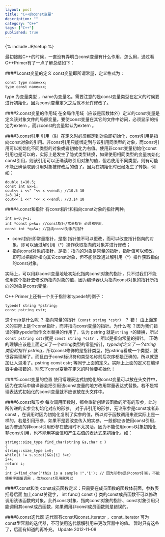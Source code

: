 ```yaml
---
layout: post
title: "C++的const变量"
description: ""
category: "C++"
tags: ["C++"]
published: true
---
```

{% include JB/setup %}





最初接触C++的时候，一直没有弄明白const变量有什么作用，怎么用，通过看C++Primer有了一点了解总结如下：

 
####1.const变量的定义
const变量即所谓常量，定义格式为：

    const type name=xx; 
    type const name=xx;
type 为变量类型 ，name为变量名。需要注意的是const变量类型在定义的时候要进行初始化，因为const变量定义之后就不允许修改了。

####2.const变量的作用域
在全局作用域（应该是函数体外）定义的const变量是定义该对象文件的局部变量，要使const变量在其它的文件中访问，必须显示的指定为extern ，而非const的变量默认为extern 。

####3.const引用
引用（&）在定义时必须绑定到对象即初始化，const引用是指向const对象的引用。非const引用只能绑定到与该引用同类型的对象，而const引用可以初始化不同类型的对象或者初始化为右值。使用非const变量初始化const引用也是可以的，实际上是发生了隐式类型转换，如果使用相同类型的变量初始化const引用，则该引用可以正确读取引用对象的值，但若使用不同类型，则有可能不能正确读取到引用对象被修改后的值了。因为在初始化时已经发生了转换，例如：

    double i=10.5;
    const int &x=i;
    cout<< i <<" "<< x <<endl; //10.5 10
    i=3.14;
    cout<< i <<" "<< x <<endl; //3.14 10
    
####4.const和指针
有const指针和指向const对象的指针两种。

    int w=0,y=1;
    int *const p=&w; //const指针/常量指针 必须初始化
    const int *q=&w; //指向const对象的指针
    
 -  const指针即常量指针，是指 指针值不可以更改，而可以改变指针指向的对象，即可以通过解引用（*）操作获取指向的对象并进行修改；
 -  指向const对象的指针，是指：指向的对象是常量的指针，指针值可以修改，即可以把指针指向其它const对象，但不能修改通过解引用（*）操作获取指向的const对象。

实际上，可以用非const变量地址初始化指向const对象的指针，只不过我们不能使用这个指针去修改所指向对象的值，因为编译器认为指向const对象的指针所指向的对象是const变量。

C++ Primer上还有一个关于指针和typedef的例子：

    typedef string *pstring;
    const pstring cstr;

这个cstr是什么呢 ？ 指向常量的指针（`const string *cstr`） ？ 错！ 由上面定义的实际上是个const指针，而非指向const变量的指针。为什么呢 ？因为我们错误的把typedef当作文本替换的作用了，认为 pstring 就是`string *`的替换，所以`const pstring cstr`就是 `const string *cstr `，所以是指向常量的指针。
正确的理解应该是上面定义了一个string类型的常量指针，*typedef定义了一个string类型的指针 pstring*，所以const修饰的是指针类型，把pstring看成一个类型，就很容易理解了。而且由于const标识符和类型名称前后次序都是正确的，所以就更加让人混淆了。pstring const cstr; 等同于上面的定义。实际上上面的定义在编译器中会报错的，别忘了const变量在定义的时候要初始化！

####5.const变量的位置
使用常理表达式初始化的const变量可以放在头文件中，因为在实际中编译器会把引用该const变量的地方改用常量表达式替换。若不是常理表达式初始化的const变量就不应该放在头文件中。

####6.const和形参
每次调用函数时，都会重新创建该函数的所有的形参，此时所传递的实参会初始化对应的形参。
对于非引用的形参，无论形参是const或者非const ，在调用时因为初始化复制了实参的值，所以对于函数调用来说实际上是一样的。若是引用形参，如果不是要改变传入的实参，一般都应该使用const引用，因为普通的非const引用形参在使用时不太灵活，因为不能使用const对象初始化非const引用，也不能用字面值和产生右值的表达式来初始化。如：

    string::size_type find_char(string &s,char c )
    {
    string::size_type i=0;
    while(i != s.size()&&s[i] !=c)
    i++;
    return i;
    }
    int i=find_char("this is a sample !",'i'); // 因为形参s是非const引用，不能使用字面值调用 ，改为const引用就可以
    
####7.const和类
const成员函数定义：只需要在成员函数的函数体前面，参数表括号后面 加上const关键字， int func() const {}
类的const成员函数不可以修改调用该该函数的对象。此外const对象、指向const对象的指针、const对象引用只能调用其const成员函数，如果调用非const成员函数则是错误的。

####8.const迭代器
迭代器有const和const_iterator ，const_iterator 可为const型容器的迭代器，不可使用迭代器解引用来更改容器中的值。
暂时只有这些了，后面有知道的再补充。 Update 2012-11-08
